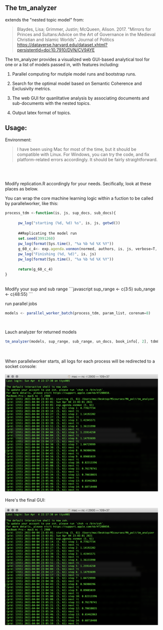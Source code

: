 ## The tm_analyzer

extends the "nested topic model" from:


> Blaydes, Lisa; Grimmer, Justin; McQueen, Alison. 2017. "Mirrors for Princes and Sultans:Advice on the Art of Governance in the Medieval Christian and Islamic Worlds". Journal of Politics
> https://dataverse.harvard.edu/dataset.xhtml?persistentId=doi:10.7910/DVN/CV9AYE  



The tm_analyzer provides a visualized web GUI-based analytical tool for one or a list of models passed in, with features including:   

1. Parallel computing for mutiple model runs and bootstrap runs.

1. Search for the optimal model based on Semantic Coherence and Exclusivity metrics.  

1. The web GUI for quanlitative analysis by associating documents and sub-documents with the nested topics.  

1. Output latex format of topics.  


## Usage: 

Environment:
> I have been using Mac for most of the time, but it should be compatible with Linux.
> For Windows, you can try the code, and fix platform-related errors accordingly. It should be fairly straightforward.

<br/>
<br/>

Modify replication.R accordingly for your needs. Secifically, look at these places as below.

You can wrap the core machine learning logic within a fuction to be called by parallelworker, like this:
```javascript 
process_tdm <-function(is, js, sup_docs, sub_docs){
 
      pw_log("starting (%d, %d) %s", is, js, getwd())
  
      ##Replicating the model run
      set.seed(3991260)
      pw_log(format(Sys.time(), "%a %b %d %X %Y"))
      g_60_c_4<- exp.agenda.vonmon(normed, authors, is, js, verbose=T, kappa= 1000)
      pw_log("Finishing (%d, %d)", is, js)
      pw_log(format(Sys.time(), "%a %b %d %X %Y"))
          
      return(g_60_c_4)
} 
```
<br/>
Modify your sup and sub range
```javascript
sup_range <- c(3:5)
sub_range <- c(48:55)
```

run parallel jobs
```javascript
models <- parallel_worker_batch(process_tdm, param_list, corenum=8)
```
<br/>

Lauch analyzer for returned models<br/>

```javascript
tm_analyzer(models, sup_range, sub_range, un_docs, book_info[, 2], tdm8, sup_tdm8)
```
<br/>
<br/>
When parallelworker starts, all logs for each process will be redirected to a socket console:<br/><br/>

 <img src="https://github.com/georgeyean/tm_analyzer/blob/main/images/log.png" width="600">
 
<br/>
<br/>
Here's the final GUI:<br/><br/>

 <img src="https://github.com/georgeyean/tm_analyzer/blob/main/images/log.png" width="600">







